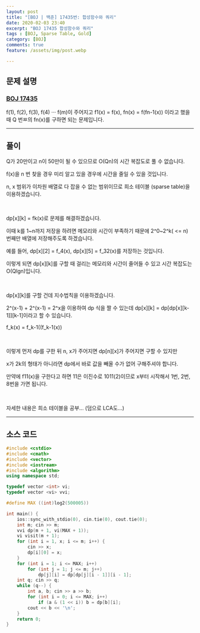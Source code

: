 ```yaml
---
layout: post
title: "[BOJ | 백준] 17435번: 합성함수와 쿼리"
date: 2020-02-03 23:40
excerpt: "BOJ 17435 합성함수와 쿼리"
tags : [BOJ, Sparse Table, Gold]
category: [BOJ]
comments: true
feature: /assets/img/post.webp

---
```


## 문제 설명

### [BOJ 17435](https://www.acmicpc.net/problem/17435)

f(1), f(2), f(3), f(4) ··· f(m)이 주어지고
f1(x) = f(x), fn(x) = f(fn-1(x))
이라고 했을 때 Q 번ㅉ의 fn(x)를 구하면 되는 문제입니다.

---

## 풀이

Q가 20만이고 n이 50만이 될 수 있으므로 O(Qn)의 시간 복잡도로 풀 수 없습니다.

f(x)을 n 번 찾을 경우 미리 알고 있을 경우에 시간을 줄일 수 있을 것입니다.

n, x 범위가 이차원 배열로 다 잡을 수 없는 범위이므로 희소 테이블 (sparse table)을 이용하겠습니다.

<br/>


dp[x][k] = fk(x)로 문제를 해결하겠습니다.

이때 k를 1~n까지 저장을 하려면 메모리와 시간이 부족하기 때문에 2^0~2^k( <= n) 번째만 배열에 저장해주도록 하겠습니다.

예를 들어, dp[x][2] = f_4(x), dp[x][5] = f_32(x)를 저장하는 것입니다.

이렇게 되면 dp[x][k]를 구할 때 걸리는 메모리와 시간이 줄어들 수 있고 시간 복잡도는 O(Qlgn)입니다.

<br/>


dp[x][k]를 구할 건데 지수법칙을 이용하겠습니다.

2^(x-1) + 2^(x-1) = 2^x을 이용하여 dp 식을 짤 수 있는데 dp[x][k] = dp[dp[x][k-1]][k-1]이라고 할 수 있습니다.

f_k(x) = f_k-1((f_k-1(x))

<br/>


이렇게 먼저 dp를 구한 뒤 n, x가 주어지면 dp[n][x]가 주어지면 구할 수 있지만

x가 2k의 형태가 아니라면 dp에서 바로 값을 빼올 수가 없어 구해주셔야 합니다.

만약에 f11(x)을 구한다고 하면 11은 이진수로 1011(2)이므로  x부터 시작해서 1번, 2번, 8번을 가면 됩니다.

<br/>

자세한 내용은 희소 테이블을 공부... (덤으로 LCA도...)

---
## 소스 코드

```cpp
#include <cstdio>
#include <cmath>
#include <vector>
#include <iostream>
#include <algorithm>
using namespace std;

typedef vector <int> vi;
typedef vector <vi> vvi;

#define MAX ((int)log2(500005))

int main() {
	ios::sync_with_stdio(0), cin.tie(0), cout.tie(0);
	int m; cin >> m;
	vvi dp(m + 1, vi(MAX + 1));
	vi visit(m + 1);
	for (int i = 1, x; i <= m; i++) {
		cin >> x;
		dp[i][0] = x;
	}
	for (int i = 1; i <= MAX; i++)
		for (int j = 1; j <= m; j++)
			dp[j][i] = dp[dp[j][i - 1]][i - 1];
	int q; cin >> q;
	while (q--) {
		int a, b; cin >> a >> b;
		for (int i = 0; i <= MAX; i++)
			if (a & (1 << i)) b = dp[b][i];
		cout << b << '\n';
	}
	return 0;
}
```
